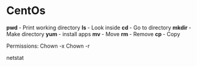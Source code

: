 # CentOs
<b> pwd  </b> - Print working directory
<b> ls </b> - Look inside
<b> cd </b> - Go to directory
<b> mkdir </b> - Make directory
<b> yum </b> - install apps
<b> mv </b> - Move
<b> rm </b> - Remove
<b> cp </b> - Copy

Permissions: 
Chown -x
Chown -r

netstat
